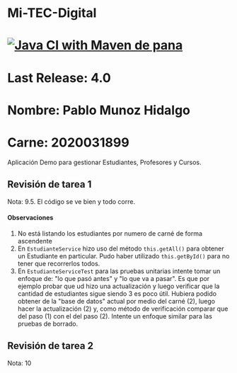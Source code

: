 Mi-TEC-Digital
==============
[![Java CI with Maven de pana](https://github.com/Litecore50/mi-tec-digital/actions/workflows/maven.yml/badge.svg)](https://github.com/Litecore50/mi-tec-digital/actions/workflows/maven.yml)
==============
Last Release: 4.0
==============
Nombre: Pablo Munoz Hidalgo
==============
Carne: 2020031899
==============
Aplicación Demo para gestionar Estudiantes, Profesores y Cursos.

## Revisión de tarea 1

Nota: 9.5. El código se ve bien y todo corre.

#### Observaciones
1. No está listando los estudiantes por numero de carné de forma ascendente
2. En `EstudianteService` hizo uso del método `this.getAll()` para obtener un Estudiante en particular. Pudo haber utilizado `this.getById()` para no tener que recorrerlos todos.
3. En `EstudianteServiceTest` para las pruebas unitarias intente tomar un enfoque de: "lo que pasó antes" y "lo que va a pasar". Es que por ejemplo probar que ud hizo una actualización y luego verificar que la cantidad de estudiantes sigue siendo 3 es poco útil. Hubiera podido obtener de la "base de datos" actual por medio del carné (2), luego hacer la actualización (2) y, como método de verificación comparar que del paso (1) con el del paso (2). Intente un enfoque similar para las pruebas de borrado.


## Revisión de tarea 2

Nota: 10

